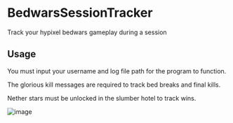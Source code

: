 # BedwarsSessionTracker
Track your hypixel bedwars gameplay during a session

## Usage
You must input your username and log file path for the program to function.

The glorious kill messages are required to track bed breaks and final kills.

Nether stars must be unlocked in the slumber hotel to track wins.

![image](https://github.com/user-attachments/assets/31e2e462-90b7-4a61-a256-16c6cf75b650)
